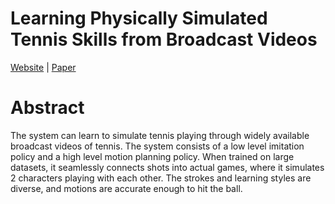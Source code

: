 # Learning Physically Simulated Tennis Skills from Broadcast Videos
[Website](https://cs.stanford.edu/~haotianz/research/vid2player3d/) | [Paper](https://cs.stanford.edu/~haotianz/research/vid2player3d/data/tennis_skills_main.pdf)

# Abstract
The system can learn to simulate tennis playing through widely available broadcast videos of tennis. The system consists of a low level imitation policy and a high level motion planning policy.
When trained on large datasets, it seamlessly connects shots into actual games, where it simulates 2 characters playing with each other. The strokes and learning styles are diverse, and motions are
accurate enough to hit the ball.
